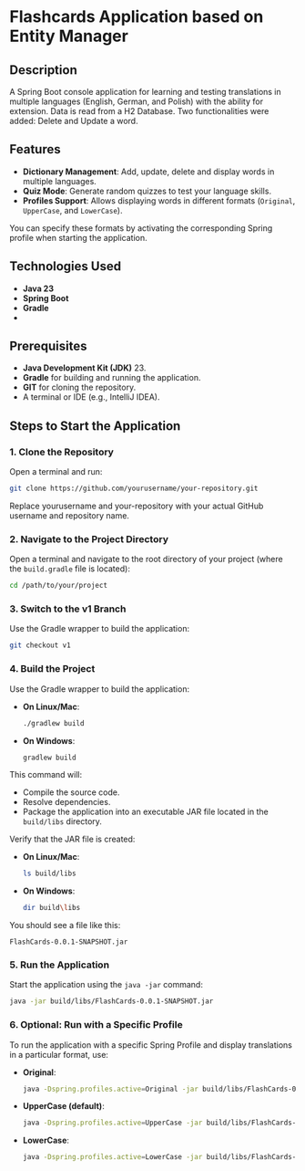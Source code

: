 
# Flashcards Application based on Entity Manager

## Description
A Spring Boot console application for learning and testing translations in multiple languages (English, German, and Polish) with the ability for extension. Data is read from a H2 Database. Two functionalities were added: Delete and Update a word.

## Features
- **Dictionary Management**: Add, update, delete and display words in multiple languages.
- **Quiz Mode**: Generate random quizzes to test your language skills.
- **Profiles Support**: Allows displaying words in different formats (`Original`, `UpperCase`, and `LowerCase`).

You can specify these formats by activating the corresponding Spring profile when starting the application.

## Technologies Used
- **Java 23**
- **Spring Boot**
- **Gradle**
- 
## Prerequisites
- **Java Development Kit (JDK)** 23.
- **Gradle** for building and running the application.
- **GIT** for cloning the repository.
- A terminal or IDE (e.g., IntelliJ IDEA).

## Steps to Start the Application

### 1. Clone the Repository
Open a terminal and run:

```bash
git clone https://github.com/yourusername/your-repository.git
```
Replace yourusername and your-repository with your actual GitHub username and repository name.

### 2. Navigate to the Project Directory
Open a terminal and navigate to the root directory of your project (where the `build.gradle` file is located):

```bash
cd /path/to/your/project
```

### 3. Switch to the v1 Branch
Use the Gradle wrapper to build the application:

```bash
git checkout v1
```

### 4. Build the Project
Use the Gradle wrapper to build the application:

- **On Linux/Mac**:
  ```bash
  ./gradlew build
  ```
- **On Windows**:
  ```bash
  gradlew build
  ```

This command will:
- Compile the source code.
- Resolve dependencies.
- Package the application into an executable JAR file located in the `build/libs` directory.

Verify that the JAR file is created:

- **On Linux/Mac**:
  ```bash
  ls build/libs
  ```
- **On Windows**:
  ```bash
  dir build\libs
  ```

You should see a file like this:

```
FlashCards-0.0.1-SNAPSHOT.jar
```

### 5. Run the Application
Start the application using the `java -jar` command:

```bash
java -jar build/libs/FlashCards-0.0.1-SNAPSHOT.jar
```

### 6. Optional: Run with a Specific Profile
To run the application with a specific Spring Profile and display translations in a particular format, use:

- **Original**:
  ```bash
  java -Dspring.profiles.active=Original -jar build/libs/FlashCards-0.0.1-SNAPSHOT.jar
  ```

- **UpperCase  (default)**:
  ```bash
  java -Dspring.profiles.active=UpperCase -jar build/libs/FlashCards-0.0.1-SNAPSHOT.jar
  ```

- **LowerCase**:
  ```bash
  java -Dspring.profiles.active=LowerCase -jar build/libs/FlashCards-0.0.1-SNAPSHOT.jar
  ```